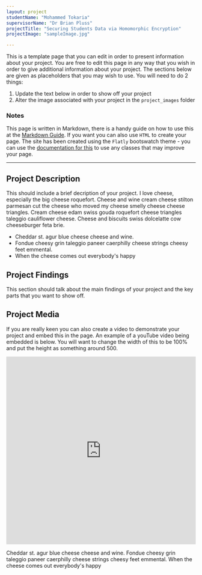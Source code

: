 ```yaml
---
layout: project
studentName: "Mohammed Tokaria"
supervisorName: "Dr Brian Pluss"
projectTitle: "Securing Students Data via Homomorphic Encryption"
projectImage: "sampleImage.jpg"

---
```


This is a template page that you can edit in order to present information about your project. You are free to edit this page in any way that you wish in order to give additional information about your project. The sections below are given as placeholders that you may wish to use. You will need to do 2 things:

1. Update the text below in order to show off your project
2. Alter the image associated with your project in the `project_images` folder

### Notes
This page is written in Markdown, there is a handy guide on how to use this at the [Markdown Guide](https://www.markdownguide.org/cheat-sheet/). If you want you can also use `HTML` to create your page. The site has been created using the `Flatly` bootswatch theme - you can use the [documentation for this](https://bootswatch.com/flatly/) to use any classes that may improve your page.

<hr>

## Project Description
This should include a brief decription of your project. I love cheese, especially the big cheese roquefort. Cheese and wine cream cheese stilton parmesan cut the cheese who moved my cheese smelly cheese cheese triangles. Cream cheese edam swiss gouda roquefort cheese triangles taleggio cauliflower cheese. Cheese and biscuits swiss dolcelatte cow cheeseburger feta brie.

- Cheddar st. agur blue cheese cheese and wine.
- Fondue cheesy grin taleggio paneer caerphilly cheese strings cheesy feet emmental.
- When the cheese comes out everybody's happy

## Project Findings
This section should talk about the main findings of your project and the key parts that you want to show off.

## Project Media
If you are really keen you can also create a video to demonstrate your project and embed this in the page. An example of a youTube video being embedded is below. You will want to change the width of this to be 100% and put the height as something around 500.


<iframe width="100%" height="500" src="https://www.youtube.com/embed/YUEaupJk5AI" title="YouTube video player" frameborder="0" allow="accelerometer; autoplay; clipboard-write; encrypted-media; gyroscope; picture-in-picture" allowfullscreen></iframe>

Cheddar st. agur blue cheese cheese and wine. Fondue cheesy grin taleggio paneer caerphilly cheese strings cheesy feet emmental. When the cheese comes out everybody's happy
